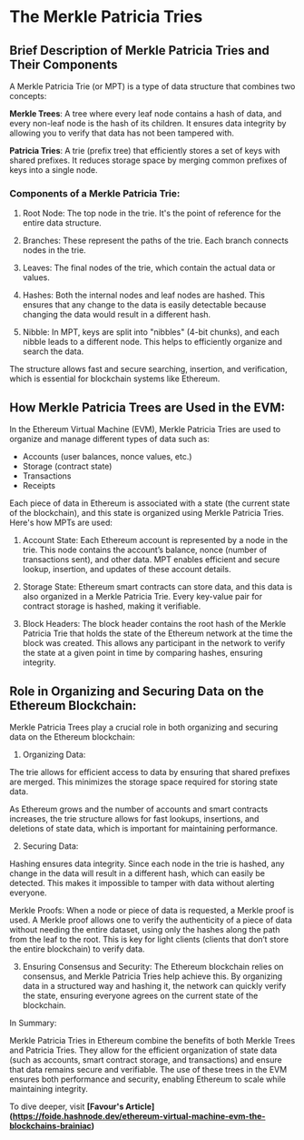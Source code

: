 # The Merkle Patricia Tries

## Brief Description of Merkle Patricia Tries and Their Components


A Merkle Patricia Trie (or MPT) is a type of data structure that combines two concepts:

**Merkle Trees**: A tree where every leaf node contains a hash of data, and every non-leaf node is the hash of its children. It ensures data integrity by allowing you to verify that data has not been tampered with.

**Patricia Tries**: A trie (prefix tree) that efficiently stores a set of keys with shared prefixes. It reduces storage space by merging common prefixes of keys into a single node.


### Components of a Merkle Patricia Trie:

1. Root Node: The top node in the trie. It's the point of reference for the entire data structure.

2. Branches: These represent the paths of the trie. Each branch connects nodes in the trie.

3. Leaves: The final nodes of the trie, which contain the actual data or values.

4. Hashes: Both the internal nodes and leaf nodes are hashed. This ensures that any change to the data is easily detectable because changing the data would result in a different hash.

5. Nibble: In MPT, keys are split into "nibbles" (4-bit chunks), and each nibble leads to a different node. This helps to efficiently organize and search the data.


The structure allows fast and secure searching, insertion, and verification, which is essential for blockchain systems like Ethereum.


## How Merkle Patricia Trees are Used in the EVM:

In the Ethereum Virtual Machine (EVM), Merkle Patricia Tries are used to organize and manage different types of data such as:

+ Accounts (user balances, nonce values, etc.)
+ Storage (contract state)
+ Transactions
+ Receipts

Each piece of data in Ethereum is associated with a state (the current state of the blockchain), and this state is organized using Merkle Patricia Tries. Here's how MPTs are used:

1. Account State: Each Ethereum account is represented by a node in the trie. This node contains the account’s balance, nonce (number of transactions sent), and other data. MPT enables efficient and secure lookup, insertion, and updates of these account details.

2. Storage State: Ethereum smart contracts can store data, and this data is also organized in a Merkle Patricia Trie. Every key-value pair for contract storage is hashed, making it verifiable.

3. Block Headers: The block header contains the root hash of the Merkle Patricia Trie that holds the state of the Ethereum network at the time the block was created. This allows any participant in the network to verify the state at a given point in time by comparing hashes, ensuring integrity.


## Role in Organizing and Securing Data on the Ethereum Blockchain:

Merkle Patricia Trees play a crucial role in both organizing and securing data on the Ethereum blockchain:

1. Organizing Data:

The trie allows for efficient access to data by ensuring that shared prefixes are merged. This minimizes the storage space required for storing state data.

As Ethereum grows and the number of accounts and smart contracts increases, the trie structure allows for fast lookups, insertions, and deletions of state data, which is important for maintaining performance.


2. Securing Data:

Hashing ensures data integrity. Since each node in the trie is hashed, any change in the data will result in a different hash, which can easily be detected. This makes it impossible to tamper with data without alerting everyone.

Merkle Proofs: When a node or piece of data is requested, a Merkle proof is used. A Merkle proof allows one to verify the authenticity of a piece of data without needing the entire dataset, using only the hashes along the path from the leaf to the root. This is key for light clients (clients that don’t store the entire blockchain) to verify data.


3. Ensuring Consensus and Security:  The Ethereum blockchain relies on consensus, and Merkle Patricia Tries help achieve this. By organizing data in a structured way and hashing it, the network can quickly verify the state, ensuring everyone agrees on the current state of the blockchain.


In Summary:

Merkle Patricia Tries in Ethereum combine the benefits of both Merkle Trees and Patricia Tries. They allow for the efficient organization of state data (such as accounts, smart contract storage, and transactions) and ensure that data remains secure and verifiable. The use of these trees in the EVM ensures both performance and security, enabling Ethereum to scale while maintaining integrity.

To dive deeper, visit **[Favour's Article] (https://foide.hashnode.dev/ethereum-virtual-machine-evm-the-blockchains-brainiac)**
